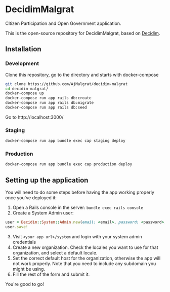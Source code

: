 # DecidimMalgrat

Citizen Participation and Open Government application.

This is the open-source repository for DecidimMalgrat, based on [Decidim](https://github.com/decidim/decidim).

## Installation

### Development

Clone this repository, go to the directory and starts with docker-compose

```bash
git clone https://github.com/AjMalgrat/decidim-malgrat
cd decidim-malgrat/
docker-compose up
docker-compose run app rails db:create
docker-compose run app rails db:migrate
docker-compose run app rails db:seed
```

Go to http://localhost:3000/

### Staging

```bash
docker-compose run app bundle exec cap staging deploy
```

### Production

```bash
docker-compose run app bundle exec cap production deploy
```

## Setting up the application

You will need to do some steps before having the app working properly once you've deployed it:

1. Open a Rails console in the server: `bundle exec rails console`
2. Create a System Admin user:
```ruby
user = Decidim::System::Admin.new(email: <email>, password: <password>, password_confirmation: <password>)
user.save!
```
3. Visit `<your app url>/system` and login with your system admin credentials
4. Create a new organization. Check the locales you want to use for that organization, and select a default locale.
5. Set the correct default host for the organization, otherwise the app will not work properly. Note that you need to include any subdomain you might be using.
6. Fill the rest of the form and submit it.

You're good to go!
